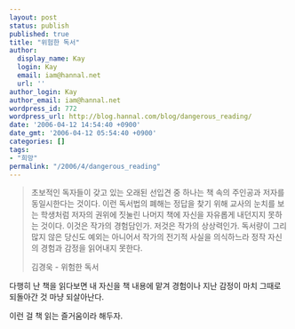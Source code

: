 ```yaml
---
layout: post
status: publish
published: true
title: "위험한 독서"
author:
  display_name: Kay
  login: Kay
  email: iam@hannal.net
  url: ''
author_login: Kay
author_email: iam@hannal.net
wordpress_id: 772
wordpress_url: http://blog.hannal.com/blog/dangerous_reading/
date: '2006-04-12 14:54:40 +0900'
date_gmt: '2006-04-12 05:54:40 +0900'
categories: []
tags:
- "희망"
permalink: "/2006/4/dangerous_reading"
---
```

<blockquote>초보적인 독자들이 갖고 있는 오래된 선입견 중 하나는 책 속의 주인공과 저자를 동일시한다는 것이다. 이런 독서법의 폐해는 정답을 찾기 위해 교사의 눈치를 보는 학생처럼 저자의 권위에 짓눌린 나머지 책에 자신을 자유롭게 내던지지 못하는 것이다. 이것은 작가의 경험담인가. 저것은 작가의 상상력인가. 독서량이 그리 많지 않은 당신도 예외는 아니어서 작가의 전기적 사실을 의식하느라 정작 자신의 경험과 감정을 읽어내지 못한다.</p>
<p>김경욱 - 위험한 독서</p></blockquote>
<p>다행히 난 책을 읽다보면 내 자신을 책 내용에 맡겨 경험이나 지난 감정이 마치 그때로 되돌아간 것 마냥 되살아난다.</p>
<p>이런 걸 책 읽는 즐거움이라 해두자.</p>
